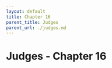 ```yaml
---
layout: default
title: Chapter 16
parent_title: Judges
parent_url: ./judges.md
---
```


# Judges - Chapter 16

